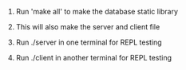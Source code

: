 1) Run 'make all' to make the database static library

2) This will also make the server and client file

3) Run ./server in one terminal for REPL testing

4) Run ./client in another terminal for REPL testing